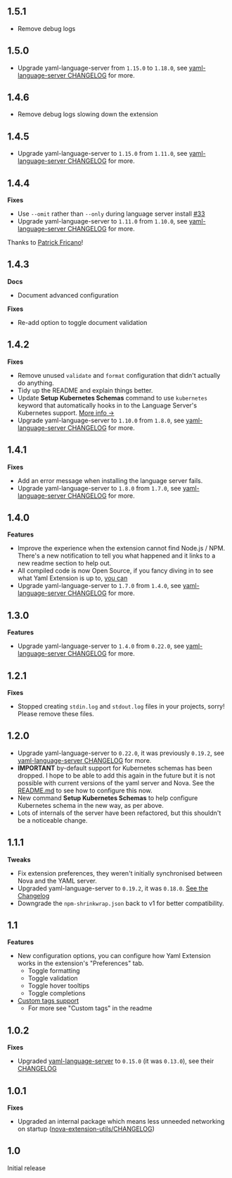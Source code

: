 ## 1.5.1

- Remove debug logs

## 1.5.0

- Upgrade yaml-language-server from `1.15.0` to `1.18.0`,
  see [yaml-language-server CHANGELOG](https://github.com/redhat-developer/yaml-language-server/blob/main/CHANGELOG.md#1100) for more.

## 1.4.6

- Remove debug logs slowing down the extension

## 1.4.5

- Upgrade yaml-language-server to `1.15.0` from `1.11.0`,
  see [yaml-language-server CHANGELOG](https://github.com/redhat-developer/yaml-language-server/blob/main/CHANGELOG.md#1100) for more.

## 1.4.4

**Fixes**

- Use `--omit` rather than `--only` during language server install [#33](https://github.com/robb-j/nova-yaml/pull/33)
- Upgrade yaml-language-server to `1.11.0` from `1.10.0`,
  see [yaml-language-server CHANGELOG](https://github.com/redhat-developer/yaml-language-server/blob/main/CHANGELOG.md#1100) for more.

Thanks to [Patrick Fricano](https://github.com/patrickfatrick)!

## 1.4.3

**Docs**

- Document advanced configuration

**Fixes**

- Re-add option to toggle document validation

## 1.4.2

**Fixes**

- Remove unused `validate` and `format` configuration that didn't actually do anything.
- Tidy up the README and explain things better.
- Update **Setup Kubernetes Schemas** command to use `kubernetes` keyword that automatically
  hooks in to the Language Server's Kubernetes support.
  [More info →](https://github.com/redhat-developer/yaml-language-server#single-root-schema-association)
- Upgrade yaml-language-server to `1.10.0` from `1.8.0`,
  see [yaml-language-server CHANGELOG](https://github.com/redhat-developer/yaml-language-server/blob/main/CHANGELOG.md#1100) for more.

## 1.4.1

**Fixes**

- Add an error message when installing the language server fails.
- Upgrade yaml-language-server to `1.8.0` from `1.7.0`,
  see [yaml-language-server CHANGELOG](https://github.com/redhat-developer/yaml-language-server/blob/main/CHANGELOG.md#180) for more.

## 1.4.0

**Features**

- Improve the experience when the extension cannot find Node.js / NPM.
  There's a new notification to tell you what happened and it links to a new readme section to help out.
- All compiled code is now Open Source, if you fancy diving in to see what Yaml Extension is up to, [you can](https://github.com/robb-j/nova-yaml/tree/main/yaml.novaextension/Scripts)
- Upgrade yaml-language-server to `1.7.0` from `1.4.0`,
  see [yaml-language-server CHANGELOG](https://github.com/redhat-developer/yaml-language-server/blob/main/CHANGELOG.md#170) for more.

## 1.3.0

**Features**

- Upgrade yaml-language-server to `1.4.0` from `0.22.0`,
  see [yaml-language-server CHANGELOG](https://github.com/redhat-developer/yaml-language-server/blob/main/CHANGELOG.md#140) for more.

## 1.2.1

**Fixes**

- Stopped creating `stdin.log` and `stdout.log` files in your projects, sorry!
  Please remove these files.

## 1.2.0

- Upgrade yaml-language-server to `0.22.0`, it was previously `0.19.2`,
  see [yaml-language-server CHANGELOG](https://github.com/redhat-developer/yaml-language-server/blob/main/CHANGELOG.md#0220) for more.
- **IMPORTANT** by-default support for Kubernetes schemas has been dropped.
  I hope to be able to add this again in the future but it is not possible
  with current versions of the yaml server and Nova.
  See the [README.md](/yaml.novaextension/README.md) to see how to configure this now.
- New command **Setup Kubernetes Schemas** to help configure Kubernetes schema
  in the new way, as per above.
- Lots of internals of the server have been refactored,
  but this shouldn't be a noticeable change.

## 1.1.1

**Tweaks**

- Fix extension preferences, they weren't initially synchronised between Nova and the YAML server.
- Upgraded yaml-language-server to `0.19.2`, it was `0.18.0`.
  [See the Changelog](https://github.com/redhat-developer/yaml-language-server/blob/master/CHANGELOG.md#0192)
- Downgrade the `npm-shrinkwrap.json` back to v1 for better compatibility.

## 1.1

**Features**

- New configuration options, you can configure how Yaml Extension works
  in the extension's "Preferences" tab.
  - Toggle formatting
  - Toggle validation
  - Toggle hover tooltips
  - Toggle completions
- [Custom tags support](https://yaml.org/spec/1.2/spec.html#id2761292)
  - For more see "Custom tags" in the readme

## 1.0.2

**Fixes**

- Upgraded [yaml-language-server](https://github.com/redhat-developer/yaml-language-server)
  to `0.15.0` (it was `0.13.0`),
  see their [CHANGELOG](https://github.com/redhat-developer/yaml-language-server/blob/master/CHANGELOG.md#0150)

## 1.0.1

**Fixes**

- Upgraded an internal package which means less unneeded networking on startup
  ([nova-extension-utils/CHANGELOG](https://github.com/apexskier/nova-extension-utils/blob/main/CHANGELOG.md#v140))

## 1.0

Initial release
